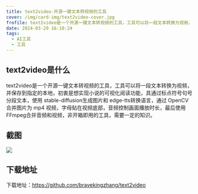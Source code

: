 ```yaml
---
title: text2video-开源一键文本转视频的工具
cover: /img/card-img/text2video-cover.jpg
frofile: text2video是一个开源一键文本转视频的工具，工具可以将一段文本转换为视频，并保存到指定的本地，初衷是想实现小说的可视化阅读功能
date: 2024-03-29 16:10:24
tags:
  - AI工具
  - 工具
---
```


## text2video是什么

text2video是一个开源一键文本转视频的工具，工具可以将一段文本转换为视频，并保存到指定的本地，初衷是想实现小说的可视化阅读功能，具通过标点符号句号分段文本，使用 stable-diffusion生成图片和 edge-tts转换语言，通过 OpenCV合并图片为 mp4 视频，字母贴在视频底部，音频控制画面播放时长，最后使用 FFmpeg合并音频和视频，非开箱即用的工具，需要一定的知识。

## 截图

![](/img/card-img/text2video.webp)

## 下载地址

下载地址：https://github.com/bravekingzhang/text2video

